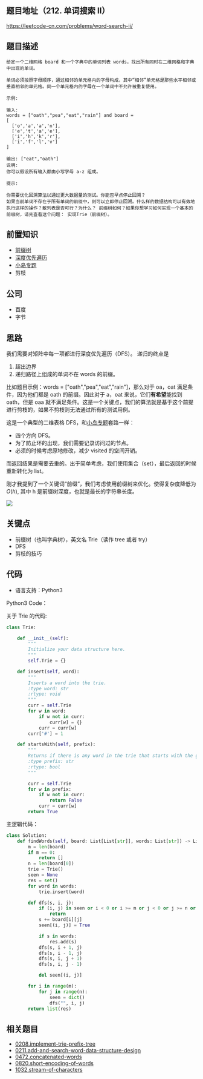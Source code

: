 ## 题目地址（212. 单词搜索 II）

https://leetcode-cn.com/problems/word-search-ii/

## 题目描述

```
给定一个二维网格 board 和一个字典中的单词列表 words，找出所有同时在二维网格和字典中出现的单词。

单词必须按照字母顺序，通过相邻的单元格内的字母构成，其中“相邻”单元格是那些水平相邻或垂直相邻的单元格。同一个单元格内的字母在一个单词中不允许被重复使用。

示例:

输入:
words = ["oath","pea","eat","rain"] and board =
[
  ['o','a','a','n'],
  ['e','t','a','e'],
  ['i','h','k','r'],
  ['i','f','l','v']
]

输出: ["eat","oath"]
说明:
你可以假设所有输入都由小写字母 a-z 组成。

提示:

你需要优化回溯算法以通过更大数据量的测试。你能否早点停止回溯？
如果当前单词不存在于所有单词的前缀中，则可以立即停止回溯。什么样的数据结构可以有效地执行这样的操作？散列表是否可行？为什么？ 前缀树如何？如果你想学习如何实现一个基本的前缀树，请先查看这个问题： 实现Trie（前缀树）。

```

## 前置知识

- [前缀树](../thinkings/trie.md)
- [深度优先遍历](../thinkings/DFS.md)
- [小岛专题](../thinkings/island.md)
- 剪枝

## 公司

- 百度
- 字节

## 思路

我们需要对矩阵中每一项都进行深度优先遍历（DFS）。 递归的终点是

1. 超出边界
2. 递归路径上组成的单词不在 words 的前缀。

比如题目示例：words = ["oath","pea","eat","rain"]，那么对于 oa，oat 满足条件，因为他们都是 oath 的前缀。因此对于 a，oat 来说，它们**有希望**能找到 oath，但是 oaa 就不满足条件。这是一个关键点，我们的算法就是基于这个前提进行剪枝的，如果不剪枝则无法通过所有的测试用例。

这是一个典型的二维表格 DFS，和[小岛专题](../thinkings/island.md)套路一样：

- 四个方向 DFS。
- 为了防止环的出现，我们需要记录访问过的节点。
- 必须的时候考虑原地修改，减少 visited 的空间开销。

而返回结果是需要去重的。出于简单考虑，我们使用集合（set），最后返回的时候重新转化为 list。

刚才我提到了一个关键词“前缀”，我们考虑使用前缀树来优化。使得复杂度降低为$O(h)$, 其中 h 是前缀树深度，也就是最长的字符串长度。

![](https://tva1.sinaimg.cn/large/007S8ZIlly1ghlua4m3ofj30mz0gqdhc.jpg)

## 关键点

- 前缀树（也叫字典树），英文名 Trie（读作 tree 或者 try）
- DFS
- 剪枝的技巧

## 代码

- 语言支持：Python3

Python3 Code：

关于 Trie 的代码:

```python
class Trie:

    def __init__(self):
        """
        Initialize your data structure here.
        """
        self.Trie = {}

    def insert(self, word):
        """
        Inserts a word into the trie.
        :type word: str
        :rtype: void
        """
        curr = self.Trie
        for w in word:
            if w not in curr:
                curr[w] = {}
            curr = curr[w]
        curr['#'] = 1

    def startsWith(self, prefix):
        """
        Returns if there is any word in the trie that starts with the given prefix.
        :type prefix: str
        :rtype: bool
        """

        curr = self.Trie
        for w in prefix:
            if w not in curr:
                return False
            curr = curr[w]
        return True
```

主逻辑代码：

```python
class Solution:
    def findWords(self, board: List[List[str]], words: List[str]) -> List[str]:
        m = len(board)
        if m == 0:
            return []
        n = len(board[0])
        trie = Trie()
        seen = None
        res = set()
        for word in words:
            trie.insert(word)

        def dfs(s, i, j):
            if (i, j) in seen or i < 0 or i >= m or j < 0 or j >= n or not trie.startsWith(s):
                return
            s += board[i][j]
            seen[(i, j)] = True

            if s in words:
                res.add(s)
            dfs(s, i + 1, j)
            dfs(s, i - 1, j)
            dfs(s, i, j + 1)
            dfs(s, i, j - 1)

            del seen[(i, j)]

        for i in range(m):
            for j in range(n):
                seen = dict()
                dfs("", i, j)
        return list(res)
```

## 相关题目

- [0208.implement-trie-prefix-tree](./208.implement-trie-prefix-tree.md)
- [0211.add-and-search-word-data-structure-design](./211.add-and-search-word-data-structure-design.md)
- [0472.concatenated-words](./472.concatenated-words.md)
- [0820.short-encoding-of-words](https://github.com/azl397985856/leetcode/blob/master/problems/820.short-encoding-of-words.md)
- [1032.stream-of-characters](https://github.com/azl397985856/leetcode/blob/master/problems/1032.stream-of-characters.md)
